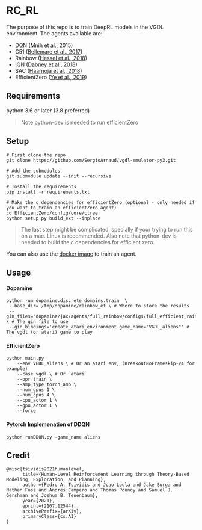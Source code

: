 # RC_RL
The purpose of this repo is to train DeepRL models in the VGDL environment. The agents
available are:

* DQN ([Mnih et al., 2015](https://storage.googleapis.com/deepmind-media/dqn/DQNNaturePaper.pdf))
* C51 ([Bellemare et al., 2017](http://proceedings.mlr.press/v70/bellemare17a.html))
* Rainbow ([Hessel et al., 2018](https://www.aaai.org/ocs/index.php/AAAI/AAAI18/paper/download/17204/16680))
* IQN ([Dabney et al., 2018](https://arxiv.org/abs/1806.06923))
* SAC ([Haarnoja et al., 2018](https://arxiv.org/abs/1812.05905))
* EfficientZero ([Ye et al., 2019](https://arxiv.org/abs/2111.00210))

## Requirements

python 3.6 or later (3.8 preferred)
> Note python-dev is needed to run efficientZero

## Setup

```
# First clone the repo
git clone https://github.com/SergioArnaud/vgdl-emulator-py3.git

# Add the submodules
git submodule update --init --recursive

# Install the requirements
pip install -r requirements.txt

# Make the c dependencies for efficientZero (optional - only needed if you want to train an efficientZero agent) 
cd EfficientZero/config/core/ctree
python setup.py build_ext --inplace

```

>  The last step might be complicated, specially if your trying to run this on a mac. Linux is recommended. Also note that python-dev is needed to build the c dependencies for efficient zero.

You can also use the [docker image](docker/) to train an agent. 

## Usage

#### Dopamine

```
python -um dopamine.discrete_domains.train  \
 --base_dir=./tmp/dopamine/rainbow_ef \ # Where to store the results
 --gin_files='dopamine/jax/agents/full_rainbow/configs/full_efficient_rainbow.gin' \ # The gin file to use
 --gin_bindings='create_atari_environment.game_name="VGDL_aliens"' # The vgdl (or atari) game to play
```

#### EfficientZero

```
python main.py 
    --env VGDL_aliens \ # Or an atari env, (BreakoutNoFrameskip-v4 for example)
    --case vgdl \ # Or `atari`
    --opr train \
    --amp_type torch_amp \
    --num_gpus 1 \
    --num_cpus 4 \
    --cpu_actor 1 \
    --gpu_actor 1 \
    --force
```

#### Pytorch Implemenation of DDQN

```
python runDDQN.py -game_name aliens
```


## Credit

```
@misc{tsividis2021humanlevel,
      title={Human-Level Reinforcement Learning through Theory-Based Modeling, Exploration, and Planning}, 
      author={Pedro A. Tsividis and Joao Loula and Jake Burga and Nathan Foss and Andres Campero and Thomas Pouncy and Samuel J. Gershman and Joshua B. Tenenbaum},
      year={2021},
      eprint={2107.12544},
      archivePrefix={arXiv},
      primaryClass={cs.AI}
}
